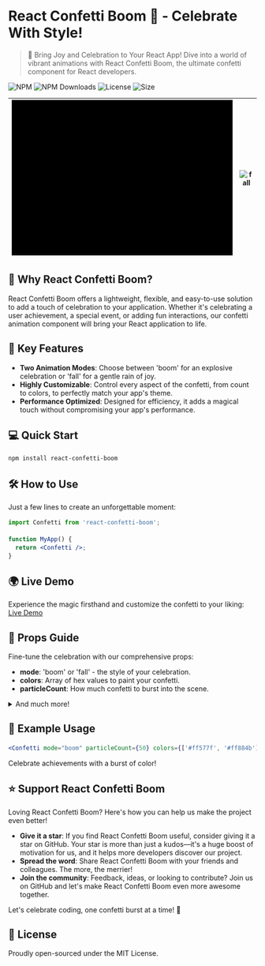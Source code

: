# React Confetti Boom 🎉 - Celebrate With Style!

> 🚀 Bring Joy and Celebration to Your React App! Dive into a world of vibrant animations with React Confetti Boom, the ultimate confetti component for React developers.

![NPM](https://img.shields.io/npm/v/react-confetti-boom.svg)
![NPM Downloads](https://img.shields.io/npm/dt/react-confetti-boom.svg)
![License](https://img.shields.io/npm/l/react-confetti-boom)
![Size](https://img.shields.io/bundlephobia/min/react-confetti-boom)

| ![boom](https://github.com/almond-bongbong/react-confetti-boom/raw/main/docs/preview_boom.gif) | ![fall](https://github.com/almond-bongbong/react-confetti-boom/raw/main/docs/preview_fall.gif) |
| ---------------------------------------------------------------------------------------------- | ---------------------------------------------------------------------------------------------- |

## 🌈 Why React Confetti Boom?

React Confetti Boom offers a lightweight, flexible, and easy-to-use solution to add a touch of celebration to your application. Whether it's celebrating a user achievement, a special event, or adding fun interactions, our confetti animation component will bring your React application to life.

## 🎨 Key Features

- **Two Animation Modes**: Choose between 'boom' for an explosive celebration or 'fall' for a gentle rain of joy.
- **Highly Customizable**: Control every aspect of the confetti, from count to colors, to perfectly match your app's theme.
- **Performance Optimized**: Designed for efficiency, it adds a magical touch without compromising your app's performance.

## 💻 Quick Start

```bash
npm install react-confetti-boom
```

## 🛠 How to Use

Just a few lines to create an unforgettable moment:

```jsx
import Confetti from 'react-confetti-boom';

function MyApp() {
  return <Confetti />;
}
```

## 🌍 Live Demo

Experience the magic firsthand and customize the confetti to your liking: [Live Demo](https://almond-bongbong.github.io/react-confetti-boom/)

## 🔧 Props Guide

Fine-tune the celebration with our comprehensive props:

- **mode**: 'boom' or 'fall' - the style of your celebration.
- **colors**: Array of hex values to paint your confetti.
- **particleCount**: How much confetti to burst into the scene.

<details>
<summary>And much more!</summary>

| Name           | Type             | Default                                      | Description                                                                                 |
| -------------- | ---------------- | -------------------------------------------- | ------------------------------------------------------------------------------------------- |
| mode           | 'boom' \| 'fall' | 'boom'                                       | Mode for confetti animation. 'boom' for explosion-like, 'fall' for rain-like effect         |
| x              | number           | 0.5                                          | Horizontal starting position of confetti as a ratio of canvas width (0 to 1)                |
| y              | number           | 0.5                                          | Vertical starting position of confetti as a ratio of canvas height (0 to 1)                 |
| particleCount  | number           | 30                                           | Number of confetti particles to generate                                                    |
| deg            | number           | 270                                          | Initial angle (in degrees) at which particles are emitted                                   |
| shapeSize      | number           | 12                                           | Size of confetti particles                                                                  |
| spreadDeg      | number           | 30                                           | Angle (in degrees) that particles can deviate from the initial angle (deg)                  |
| effectInterval | number           | 3000                                         | Interval (in ms) between consecutive confetti bursts                                        |
| effectCount    | number           | 1                                            | Number of confetti bursts to render                                                         |
| colors         | string[]         | ['#ff577f', '#ff884b', '#ffd384', '#fff9b0'] | Array of colors for confetti particles, in hex format                                       |
| launchSpeed    | number           | 1                                            | Initial speed at which particles are launched                                               |
| fadeOutHeight  | number           | 0.8                                          | Height ratio (0 to 1) where particles completely disappear in 'fall' mode (added in v1.1.0) |

</details>

## 🎉 Example Usage

```jsx
<Confetti mode="boom" particleCount={50} colors={['#ff577f', '#ff884b']} />
```

Celebrate achievements with a burst of color!

## ⭐ Support React Confetti Boom

Loving React Confetti Boom? Here's how you can help us make the project even better!

- **Give it a star**: If you find React Confetti Boom useful, consider giving it a star on GitHub. Your star is more than just a kudos—it's a huge boost of motivation for us, and it helps more developers discover our project.
- **Spread the word**: Share React Confetti Boom with your friends and colleagues. The more, the merrier!
- **Join the community**: Feedback, ideas, or looking to contribute? Join us on GitHub and let's make React Confetti Boom even more awesome together.

Let's celebrate coding, one confetti burst at a time! 🎉

## 📜 License

Proudly open-sourced under the MIT License.
